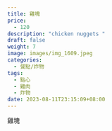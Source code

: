```yaml
---
title: 雞塊
price:
  - 120
description: "chicken nuggets "
draft: false
weight: 7
image: images/img_1609.jpeg
categories:
  - 餐點/炸物
tags:
  - 點心
  - 雞肉
  - 炸物
date: 2023-08-11T23:15:09+08:00
---
```

雞塊